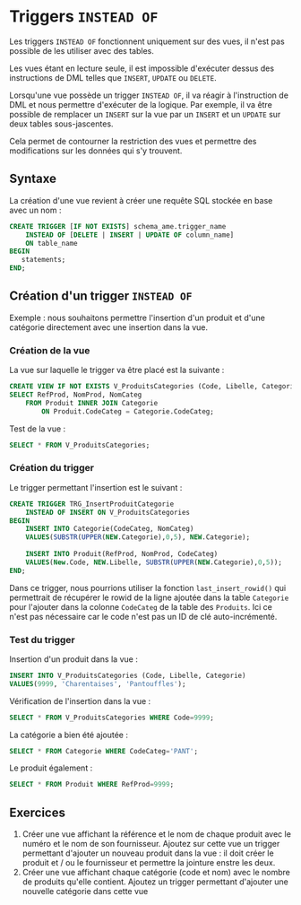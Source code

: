 # Triggers `INSTEAD OF`

Les triggers `INSTEAD OF` fonctionnent uniquement sur des vues, il n'est pas possible de les utiliser avec des tables.

Les vues étant en lecture seule, il est impossible d'exécuter dessus des instructions de DML telles que `INSERT`, `UPDATE` ou `DELETE`.

Lorsqu'une vue possède un trigger `INSTEAD OF`, il va réagir à l'instruction de DML et nous permettre d'exécuter de la logique. Par exemple, il va être possible de remplacer un `INSERT` sur la vue par un `INSERT` et un `UPDATE` sur deux tables sous-jascentes.

Cela permet de contourner la restriction des vues et permettre des modifications sur les données qui s'y trouvent.


## Syntaxe

La création d'une vue revient à créer une requête SQL stockée en base avec un nom :

```sql
CREATE TRIGGER [IF NOT EXISTS] schema_ame.trigger_name
    INSTEAD OF [DELETE | INSERT | UPDATE OF column_name]
    ON table_name
BEGIN
   statements;
END;
```

## Création d'un trigger `INSTEAD OF`

Exemple : nous souhaitons permettre l'insertion d'un produit et d'une catégorie directement avec une insertion dans la vue. 

### Création de la vue

La vue sur laquelle le trigger va être placé est la suivante :

```sql
CREATE VIEW IF NOT EXISTS V_ProduitsCategories (Code, Libelle, Categorie) AS
SELECT RefProd, NomProd, NomCateg
	FROM Produit INNER JOIN Categorie
		ON Produit.CodeCateg = Categorie.CodeCateg;
```

Test de la vue : 

```sql
SELECT * FROM V_ProduitsCategories;
```

### Création du trigger

Le trigger permettant l'insertion est le suivant : 

```sql
CREATE TRIGGER TRG_InsertProduitCategorie
    INSTEAD OF INSERT ON V_ProduitsCategories
BEGIN
    INSERT INTO Categorie(CodeCateg, NomCateg)
    VALUES(SUBSTR(UPPER(NEW.Categorie),0,5), NEW.Categorie);
    
    INSERT INTO Produit(RefProd, NomProd, CodeCateg)
    VALUES(New.Code, NEW.Libelle, SUBSTR(UPPER(NEW.Categorie),0,5));
END;
```

Dans ce trigger, nous pourrions utiliser la fonction `last_insert_rowid()` qui permettrait de récupérer le rowid de la ligne ajoutée dans la table `Categorie` pour l'ajouter dans la colonne `CodeCateg` de la table des `Produits`. Ici ce n'est pas nécessaire car le code n'est pas un ID de clé auto-incrémenté.

### Test du trigger

Insertion d'un produit dans la vue :

```sql
INSERT INTO V_ProduitsCategories (Code, Libelle, Categorie)
VALUES(9999, 'Charentaises', 'Pantouffles');
```

Vérification de l'insertion dans la vue :

```sql
SELECT * FROM V_ProduitsCategories WHERE Code=9999;
```

La catégorie a bien été ajoutée :
```sql
SELECT * FROM Categorie WHERE CodeCateg='PANT';
```

Le produit également :
```sql
SELECT * FROM Produit WHERE RefProd=9999;
```

## Exercices

1. Créer une vue affichant la référence et le nom de chaque produit avec le numéro et le nom de son fournisseur. Ajoutez sur cette vue un trigger permettant d'ajouter un nouveau produit dans la vue : il doit créer le produit et / ou le fournisseur et permettre la jointure enstre les deux.
1. Créer une vue affichant chaque catégorie (code et nom) avec le nombre de produits qu'elle contient. Ajoutez un trigger permettant d'ajouter une nouvelle catégorie dans cette vue